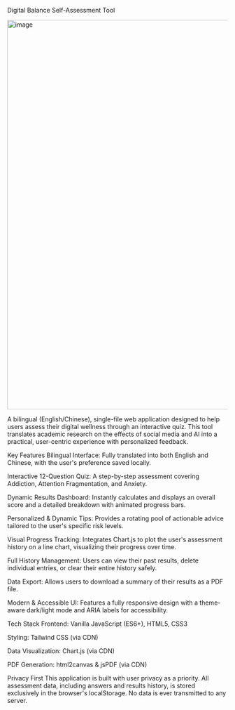 Digital Balance Self-Assessment Tool

<img width="1920" height="887" alt="image" src="https://github.com/user-attachments/assets/ac1c453f-aaca-4ce8-8315-05dd96b3c8e8" />

A bilingual (English/Chinese), single-file web application designed to help users assess their digital wellness through an interactive quiz. This tool translates academic research on the effects of social media and AI into a practical, user-centric experience with personalized feedback.


Key Features
Bilingual Interface: Fully translated into both English and Chinese, with the user's preference saved locally.

Interactive 12-Question Quiz: A step-by-step assessment covering Addiction, Attention Fragmentation, and Anxiety.

Dynamic Results Dashboard: Instantly calculates and displays an overall score and a detailed breakdown with animated progress bars.

Personalized & Dynamic Tips: Provides a rotating pool of actionable advice tailored to the user's specific risk levels.

Visual Progress Tracking: Integrates Chart.js to plot the user's assessment history on a line chart, visualizing their progress over time.

Full History Management: Users can view their past results, delete individual entries, or clear their entire history safely.

Data Export: Allows users to download a summary of their results as a PDF file.

Modern & Accessible UI: Features a fully responsive design with a theme-aware dark/light mode and ARIA labels for accessibility.

Tech Stack
Frontend: Vanilla JavaScript (ES6+), HTML5, CSS3

Styling: Tailwind CSS (via CDN)

Data Visualization: Chart.js (via CDN)

PDF Generation: html2canvas & jsPDF (via CDN)

Privacy First
This application is built with user privacy as a priority. All assessment data, including answers and results history, is stored exclusively in the browser's localStorage. No data is ever transmitted to any server.    
